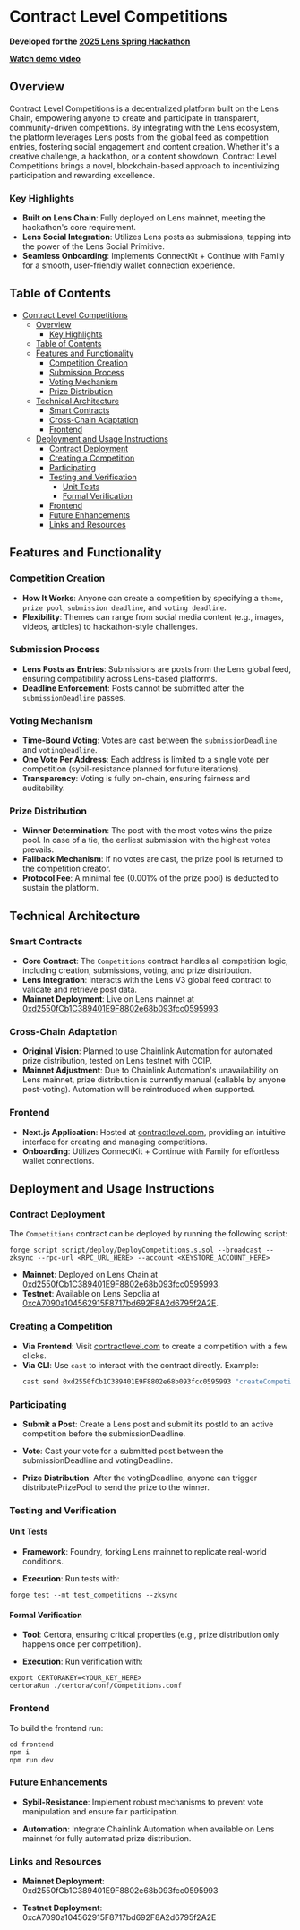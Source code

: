 # Contract Level Competitions

**Developed for the [2025 Lens Spring Hackathon](https://lens.xyz/news/lens-spring-hackathon)**

**[Watch demo video](https://www.youtube.com/watch?v=uFq8fUUIt0g)**

## Overview

Contract Level Competitions is a decentralized platform built on the Lens Chain, empowering anyone to create and participate in transparent, community-driven competitions. By integrating with the Lens ecosystem, the platform leverages Lens posts from the global feed as competition entries, fostering social engagement and content creation. Whether it's a creative challenge, a hackathon, or a content showdown, Contract Level Competitions brings a novel, blockchain-based approach to incentivizing participation and rewarding excellence.

### Key Highlights

- **Built on Lens Chain**: Fully deployed on Lens mainnet, meeting the hackathon's core requirement.
- **Lens Social Integration**: Utilizes Lens posts as submissions, tapping into the power of the Lens Social Primitive.
- **Seamless Onboarding**: Implements ConnectKit + Continue with Family for a smooth, user-friendly wallet connection experience.

## Table of Contents

- [Contract Level Competitions](#contract-level-competitions)
  - [Overview](#overview)
    - [Key Highlights](#key-highlights)
  - [Table of Contents](#table-of-contents)
  - [Features and Functionality](#features-and-functionality)
    - [Competition Creation](#competition-creation)
    - [Submission Process](#submission-process)
    - [Voting Mechanism](#voting-mechanism)
    - [Prize Distribution](#prize-distribution)
  - [Technical Architecture](#technical-architecture)
    - [Smart Contracts](#smart-contracts)
    - [Cross-Chain Adaptation](#cross-chain-adaptation)
    - [Frontend](#frontend)
  - [Deployment and Usage Instructions](#deployment-and-usage-instructions)
    - [Contract Deployment](#contract-deployment)
    - [Creating a Competition](#creating-a-competition)
    - [Participating](#participating)
    - [Testing and Verification](#testing-and-verification)
      - [Unit Tests](#unit-tests)
      - [Formal Verification](#formal-verification)
    - [Frontend](#frontend-1)
    - [Future Enhancements](#future-enhancements)
    - [Links and Resources](#links-and-resources)

## Features and Functionality

### Competition Creation

- **How It Works**: Anyone can create a competition by specifying a `theme`, `prize pool`, `submission deadline`, and `voting deadline`.
- **Flexibility**: Themes can range from social media content (e.g., images, videos, articles) to hackathon-style challenges.

### Submission Process

- **Lens Posts as Entries**: Submissions are posts from the Lens global feed, ensuring compatibility across Lens-based platforms.
- **Deadline Enforcement**: Posts cannot be submitted after the `submissionDeadline` passes.

### Voting Mechanism

- **Time-Bound Voting**: Votes are cast between the `submissionDeadline` and `votingDeadline`.
- **One Vote Per Address**: Each address is limited to a single vote per competition (sybil-resistance planned for future iterations).
- **Transparency**: Voting is fully on-chain, ensuring fairness and auditability.

### Prize Distribution

- **Winner Determination**: The post with the most votes wins the prize pool. In case of a tie, the earliest submission with the highest votes prevails.
- **Fallback Mechanism**: If no votes are cast, the prize pool is returned to the competition creator.
- **Protocol Fee**: A minimal fee (0.001% of the prize pool) is deducted to sustain the platform.

## Technical Architecture

### Smart Contracts

- **Core Contract**: The `Competitions` contract handles all competition logic, including creation, submissions, voting, and prize distribution.
- **Lens Integration**: Interacts with the Lens V3 global feed contract to validate and retrieve post data.
- **Mainnet Deployment**: Live on Lens mainnet at [0xd2550fCb1C389401E9F8802e68b093fcc0595993](https://explorer.lens.xyz/address/0xd2550fCb1C389401E9F8802e68b093fcc0595993#contract).

### Cross-Chain Adaptation

- **Original Vision**: Planned to use Chainlink Automation for automated prize distribution, tested on Lens testnet with CCIP.
- **Mainnet Adjustment**: Due to Chainlink Automation's unavailability on Lens mainnet, prize distribution is currently manual (callable by anyone post-voting). Automation will be reintroduced when supported.

### Frontend

- **Next.js Application**: Hosted at [contractlevel.com](http://contractlevel.com), providing an intuitive interface for creating and managing competitions.
- **Onboarding**: Utilizes ConnectKit + Continue with Family for effortless wallet connections.

## Deployment and Usage Instructions

### Contract Deployment

The `Competitions` contract can be deployed by running the following script:

```
forge script script/deploy/DeployCompetitions.s.sol --broadcast --zksync --rpc-url <RPC_URL_HERE> --account <KEYSTORE_ACCOUNT_HERE>
```

- **Mainnet**: Deployed on Lens Chain at [0xd2550fCb1C389401E9F8802e68b093fcc0595993](https://explorer.lens.xyz/address/0xd2550fCb1C389401E9F8802e68b093fcc0595993#contract).
- **Testnet**: Available on Lens Sepolia at [0xcA7090a104562915F8717bd692F8A2d6795f2A2E](https://explorer.testnet.lens.xyz/address/0xcA7090a104562915F8717bd692F8A2d6795f2A2E).

### Creating a Competition

- **Via Frontend**: Visit [contractlevel.com](http://contractlevel.com) to create a competition with a few clicks.
- **Via CLI**: Use `cast` to interact with the contract directly. Example:
  ```bash
  cast send 0xd2550fCb1C389401E9F8802e68b093fcc0595993 "createCompetition(string,uint256,uint256)" "hackathon-theme" 1747064126 1747065326 --value 100000000000000 --rpc-url https://rpc.lens.dev --account myKeystore
  ```

### Participating

- **Submit a Post**: Create a Lens post and submit its postId to an active competition before the submissionDeadline.

- **Vote**: Cast your vote for a submitted post between the submissionDeadline and votingDeadline.

- **Prize Distribution**: After the votingDeadline, anyone can trigger distributePrizePool to send the prize to the winner.

### Testing and Verification

#### Unit Tests

- **Framework**: Foundry, forking Lens mainnet to replicate real-world conditions.

- **Execution**: Run tests with:

```
forge test --mt test_competitions --zksync
```

#### Formal Verification

- **Tool**: Certora, ensuring critical properties (e.g., prize distribution only happens once per competition).

- **Execution**: Run verification with:

```
export CERTORAKEY=<YOUR_KEY_HERE>
certoraRun ./certora/conf/Competitions.conf
```

### Frontend

To build the frontend run:

```
cd frontend
npm i
npm run dev
```

### Future Enhancements

- **Sybil-Resistance**: Implement robust mechanisms to prevent vote manipulation and ensure fair participation.

- **Automation**: Integrate Chainlink Automation when available on Lens mainnet for fully automated prize distribution.

### Links and Resources

- **Mainnet Deployment**: 0xd2550fCb1C389401E9F8802e68b093fcc0595993

- **Testnet Deployment**: 0xcA7090a104562915F8717bd692F8A2d6795f2A2E

